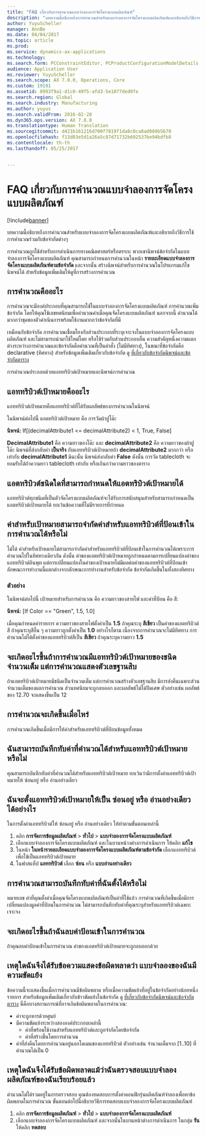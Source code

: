 ```yaml
---
title: "FAQ เกี่ยวกับการคำนวณแบบจำลองการจัดโครงแบบผลิตภัณฑ์"
description: "บทความนี้อธิบายถึงการคำนวณสำหรับแบบจำลองการจัดโครงแบบผลิตภัณฑ์และอธิบายถึงวิธีการใช้การคำนวณร่วมกับข้อจำกัดต่างๆ"
author: YuyuScheller
manager: AnnBe
ms.date: 04/04/2017
ms.topic: article
ms.prod: 
ms.service: dynamics-ax-applications
ms.technology: 
ms.search.form: PCConstraintEditor, PCProductConfigurationModelDetails, PCRuntimeConfigurator
audience: Application User
ms.reviewer: YuyuScheller
ms.search.scope: AX 7.0.0, Operations, Core
ms.custom: 19191
ms.assetid: 8993f9a1-d1c0-49f5-afd3-5e1077ded0fe
ms.search.region: Global
ms.search.industry: Manufacturing
ms.author: yuyus
ms.search.validFrom: 2016-02-28
ms.dyn365.ops.version: AX 7.0.0
ms.translationtype: Human Translation
ms.sourcegitcommit: d421b161216d700f7819f1da8c0ca8ad089b5670
ms.openlocfilehash: f13d03e5d1a26a5c87d71732b692537be94bdfb8
ms.contentlocale: th-th
ms.lasthandoff: 05/25/2017


---
```


# <a name="calculations-for-product-configuration-models-faq"></a>FAQ เกี่ยวกับการคำนวณแบบจำลองการจัดโครงแบบผลิตภัณฑ์

[!include[banner](../includes/banner.md)]


บทความนี้อธิบายถึงการคำนวณสำหรับแบบจำลองการจัดโครงแบบผลิตภัณฑ์และอธิบายถึงวิธีการใช้การคำนวณร่วมกับข้อจำกัดต่างๆ

การคำนวณถูกใช้สำหรับการดำเนินการทางคณิตศาสตร์หรือตรรกะ พวกเขานิพจน์ข้อจำกัดในแบบจำลองการจัดโครงแบบผลิตภัณฑ์ คุณสามารถกำหนดการคำนวณในหน้า **รายละเอียดแบบจำลองการจัดโครงแบบผลิตภัณฑ์ตามข้อจำกัด** และจากนั้น สร้างนิพจน์สำหรับการคำนวณในโปรแกรมแก้ไขนิพจน์ได้ สำหรับข้อมูลเพิ่มเติมให้ดูที่การสร้างการคำนวณ

## <a name="what-is-a-calculation"></a>การคำนวณคืออะไร
การคำนวณจะมีองค์ประกอบที่คุณสามารถใช้ในแบบจำลองการจัดโครงแบบผลิตภัณฑ์ การคำนวณเพิ่มข้อจำกัด โดยให้คุณใช้เลขทศนิยมเพื่อคำนวณค่าเมื่อคุณจัดโครงแบบผลิตภัณฑ์ นอกจากนี้ คำนวณได้มากกว่าชุดของตัวดำเนินการพร้อมใช้งานมากกว่าข้อจำกัดที่มี  

เหมือนกับข้อจำกัด การคำนวณเชื่อมโยงกับส่วนประกอบที่ระบุเจาะจงในแบบจำลองการจัดโครงแบบผลิตภัณฑ์ และไม่สามารถนำมาใช้ใหม่โดย หรือใช้ร่วมกับส่วนประกอบอื่น ความสำคัญหนึ่งความแตกต่างระหว่างการคำนวณและข้อจำกัดคือคำนวณที่เป็นคำสั่ง (ไม่มีทิศทาง), ในขณะที่ข้อจำกัดคือ declarative (ทิศทาง) สำหรับข้อมูลเพิ่มเติมเกี่ยวกับข้อจำกัด ดู [ที่เกี่ยวกับข้อจำกัดนิพจน์และข้อจำกัดตาราง](expression-constraints-table-constraints-product-configuration-models.md)  

การคำนวณประกอบด้วยแอททริบิวต์เป้าหมายและนิพจน์การคำนวณ

## <a name="what-is-a-target-attribute"></a>แอททริบิวต์เป้าหมายคืออะไร
แอททริบิวต์เป้าหมายคือแอททริบิวต์ที่ได้รับผลลัพธ์ของการคำนวณในนิพจน์  

ในนิพจน์ต่อไปนี้ แอตทริบิวต์เป้าหมาย คือ การวัดผ้าปูโต๊ะ  

**นิพจน์:** If\[(decimalAttribute1 &lt;= decimalAttribute2) < 1, True, False\]  

**DecimalAttribute1** คือ ความยาวของโต๊ะ และ **decimalAttribute2** คือ ความยาวของผ้าปูโต๊ะ นิพจน์ที่ส่งกลับค่า **เป็นจริง** กับแอททริบิวต์เป้าหมายถ้า **decimalAttribute2** มากกว่า หรือเท่ากับ **decimalAttribute1** มิฉะนั้น นิพจน์ส่งกลับค่า **False** ดังนั้น การวัด tablecloth จะยอมรับได้ถ้าความยาว tablecloth เท่ากับ หรือเกินกว่าความยาวของตาราง

## <a name="what-attribute-types-can-be-set-to-target-attributes"></a>แอตทริบิวต์ชนิดใดที่สามารถกำหนดให้แอตทริบิวต์เป้าหมายได้
แอททริบิวต์ทุกชนิดที่เป็นตัวจัดโครงแบบผลิตภัณฑ์จะได้รับการสนับสนุนสำหรับสามารถกำหนดเป็นแอตทริบิวต์เป้าหมายได้ ยกเว้นข้อความที่ไม่มีรายการที่กำหนด

## <a name="can-the-value-of-a-target-attribute-restrict-the-values-of-the-input-attributes-in-a-calculation"></a>ค่าสำหรับเป้าหมายสามารถจำกัดค่าสำหรับแอททริบิวต์ที่ป้อนเข้าในการคำนวณได้หรือไม่
ไม่ได้ ค่าสำหรับเป้าหมายไม่สามารถจำกัดค่าสำหรับแอททริบิวต์ที่ป้อนเข้าในการคำนวณได้เพราะการคำนวณไปในทิศทางเดียวกัน ดังนั้น ค่าของแอตทริบิวต์เป้าหมายถูกกำหนดตามการเปลี่ยนแปลงค่าของแอททริบิวต์อินพุท แต่การเปลี่ยนแปลงในค่าของเป้าหมายไม่มีผลต่อค่าของแอททริบิวต์ที่ป้อนเข้า ลักษณะการทำงานนี้แตกต่างจากลักษณะการทำงานสำหรับข้อจำกัด ข้อจำกัดเกิดขึ้นในทั้งสองทิศทาง

### <a name="example"></a>ตัวอย่าง

ในนิพจน์ต่อไปนี้ เป้าหมายสำหรับการคำนวณ คือ ความยาวของสายไฟ และค่าที่ป้อน คือ สี:  

**นิพจน์:** \[If Color == "Green", 1.5, 1.0\]  

เมื่อคุณกำหนดค่ารายการ ความยาวของสายไฟตั้งค่าเป็น **1.5** ถ้าคุณระบุ **สีเขียว** เป็นค่าของแอตทริบิวต์สี ถ้าคุณระบุสีอื่น ๆ ความยาวถูกตั้งค่าเป็น **1.0** อย่างไรก็ตาม เนื่องจากการคำนวณจะไม่มีทิศทาง การคำนวณไม่ได้ตั้งค่าของแอททริบิวต์สีเป็น **สีเขียว** ถ้าคุณระบุความยาว **1.5**

## <a name="what-happens-if-a-calculation-has-a-target-attribute-of-the-integer-type-but-a-calculation-generates-a-decimal-number"></a>จะเกิดอะไรขึ้นถ้าการคำนวณมีแอททริบิวต์เป้าหมายของชนิดจำนวนเต็ม แต่การคำนวณแสดงตัวเลขฐานสิบ
ถ้าแอตทริบิวต์เป้าหมายมีชนิดเป็นจำนวนเต็ม แต่การคำนวณสร้างตัวเลขฐานสิบ มีการส่งคืนเฉพาะส่วนจำนวนเต็มของผลการคำนวณ ส่วนทศนิยมจะถูกลบออก และผลลัพธ์ไม่ได้ปัดเศษ ตัวอย่างเช่น ผลลัพธ์ของ 12.70 จะแสดงขึ้นเป็น 12

## <a name="when-do-calculations-occur"></a>การคำนวณจะเกิดขึ้นเมื่อไหร่
การคำนวณเกิดขึ้นเมื่อมีการให้ค่าสำหรับแอททริบิวต์ที่ป้อนข้อมูลทั้งหมด

## <a name="can-i-overwrite-the-value-that-is-calculated-for-the-target-attribute"></a>ฉันสามารถบันทึกทับค่าที่คำนวณได้สำหรับแอททริบิวต์เป้าหมายหรือไม่
คุณสามารถบันทึกทับค่าที่คำนวณได้สำหรับแอททริบิวต์เป้าหมาย ยกเว้นว่ามีการตั้งค่าแอททริบิวต์เป้าหมายให้ ซ่อนอยู่ หรือ อ่านอย่างเดียว

## <a name="how-do-i-set-a-target-attribute-as-hidden-or-readonly"></a>ฉันจะตั้งแอททริบิวต์เป้าหมายให้เป็น ซ่อนอยู่ หรือ อ่านอย่างเดียว ได้อย่างไร
ในการตั้งค่าแอททริบิวต์ให้ ซ่อนอยู่ หรือ อ่านอย่างเดียว ให้ทำตามขั้นตอนเหล่านี้

1.  คลิก **การจัดการข้อมูลผลิตภัณฑ์** &gt; **ทั่วไป** &gt; **แบบจำลองการจัดโครงแบบผลิตภัณฑ์**
2.  เลือกแบบจำลองการจัดโครงแบบผลิตภัณฑ์ และในบานหน้างต่างการดำเนินการ ให้คลิก **แก้ไข**
3.  ในหน้า **ในหน้ารายละเอียดแบบจำลองการจัดโครงแบบผลิตภัณฑ์ตามข้อจำกัด** เลือกแอททริบิวต์เพื่อใช้เป็นแอททริบิวต์เป้าหมาย
4.  ในฟาสแท็ป **แอททริบิวต์** เลือก **ซ่อน** หรือ **แบบอ่านอย่างเดียว**

## <a name="can-a-calculation-overwrite-the-values-that-i-set"></a>การคำนวณสามารถบันทึกทับค่าที่ฉันตั้งได้หรือไม่
หมายเลข ค่าที่คุณตั้งค่าเมื่อคุณจัดโครงแบบผลิตภัณฑ์เป็นค่าที่ใช้แล้ว การคำนวณที่เกิดขึ้นเมื่อมีการเปลี่ยนแปลงมูลค่าที่ป้อนในการคำนวณ ไม่สามารถบันทึกทับค่าที่คุณระบุสำหรับแอททริบิวต์เฉพาะเจาะจง

## <a name="what-happens-if-i-remove-an-input-value-in-a-calculation"></a>จะเกิดอะไรขึ้นถ้าฉันลบค่าป้อนเข้าในการคำนวณ
ถ้าคุณลบค่าป้อนเข้าในการคำนวณ ค่าของแอตทริบิวต์เป้าหมายจะถูกลบออกด้วย

## <a name="why-do-i-receive-an-error-message-that-says-that-my-model-is-in-contradiction"></a>เหตุใดฉันจึงได้รับข้อความแสดงข้อผิดพลาดว่า แบบจำลองของฉันมีความขัดแย้ง
ข้อความนี้จะแสดงขึ้นเมื่อการคำนวณมีข้อผิดพลาด หรือเมื่อความขัดแย้งที่อยู่ในข้อจำกัดอย่างน้อยหนึ่งรายการ สำหรับข้อมูลเพิ่มเติมเกี่ยวกับข้าวขัดแย้งในข้อจำกัด ดู [ที่เกี่ยวกับข้อจำกัดนิพจน์และข้อจำกัดตาราง](expression-constraints-table-constraints-product-configuration-models.md) นี่คือบางสถานการณ์ที่อาจเกิดข้อผิดพลาดในการคำนวณ:

-   ค่าจะถูกหารด้วยศูนย์
-   มีความขัดแย้งระหว่างสององค์ประกอบเหล่านี้
    -   ค่าที่พร้อมใช้งานสำหรับแอททริบิวต์และถูกจำกัดโดยข้อจำกัด
    -   ค่าที่สร้างขึ้นโดยการคำนวณ
-   ค่าที่ส่งคืนโดยการคำนวณอยู่นอกโดเมนของแอททริบิวต์  ตัวอย่างเช่น จำนวนเต็มจาก \[1..10\] ที่คำนวณได้เป็น 0

## <a name="why-do-i-receive-an-error-message-even-though-i-successfully-validated-my-product-model"></a>เหตุใดฉันจึงได้รับข้อผิดพลาดแม้ว่าฉันตรวจสอบแบบจำลองผลิตภัณฑ์ของฉันเรียบร้อยแล้ว
คำนวณไม่ได้รวมอยู่ในการตรวจสอบ คุณต้องทดสอบการตั้งค่าคอนฟิกรุ่นผลิตภัณฑ์จำลองเพื่อหาข้อผิดพลาดในการคำนวณ ขั้นตอนต่อไปนี้อธิบายวิธีการทดสอบแบบจำลองการจัดโครงแบบผลิตภัณฑ์

1.  คลิก **การจัดการข้อมูลผลิตภัณฑ์** &gt; **ทั่วไป** &gt; **แบบจำลองการจัดโครงแบบผลิตภัณฑ์**
2.  เลือกแบบจำลองการจัดโครงแบบผลิตภัณฑ์ และจากนั้นในบานหน้าต่างการดำเนินการ ในกลุ่ม **รัน** ให้คลิก **ทดสอบ**





